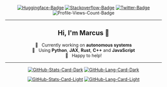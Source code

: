 <div align="center">
<p><a href="https://huggingface.co/Marcus2112"><img src="https://img.shields.io/badge/%F0%9F%A4%97-Marcus2112-grey" alt="Huggingface-Badge"></a> <a href="https://stackoverflow.com/users/11304860/mk2112"><img src="https://img.shields.io/badge/-MK2112-grey?logo=stackoverflow&amp;logoColor=white" alt="Stackoverflow-Badge"></a> <a href="https://twitter.com/marcus_or_so"><img src="https://img.shields.io/badge/-Marcus%5For_so-grey?logo=x" alt="Twitter-Badge"></a> <img src="https://komarev.com/ghpvc/?username=MK2112&amp;color=grey" alt="Profile-Views-Count-Badge"></p>
<hr>
  <h2>Hi, I'm Marcus 👋</h2>
  <p align="center">
    🔭 &nbsp; Currently working on <b>autonomous systems</b><br/>
    🌱 &nbsp; Using <b>Python</b>, <b>JAX</b>, <b>Rust</b>, <b>C++</b> and <b>JavaScript</b><br/>
    💬 &nbsp; Happy to help!
  </p>
<hr>
<p><a href="https://github.com/MK2112/MK2112#gh-dark-mode-only"><img src="https://github-readme-stats.vercel.app/api?username=MK2112&amp;show_icons=true&amp;hide_border=true&amp;card_width=600&amp;hide_title=true&amp;text_color=FFF&amp;icon_color=3B7EBF&amp;theme=transparent#gh-dark-mode-only" alt="GitHub-Stats-Card-Dark"></a> <a href="https://github.com/MK2112/MK2112#gh-dark-mode-only"><img src="https://github-readme-stats.vercel.app/api/top-langs/?username=MK2112&amp;layout=compact&amp;hide_border=true&amp;card_width=600&amp;hide_title=true&amp;text_color=FFF&amp;icon_color=3B7EBF&amp;hide=contribs,reviews,prs_merged,prs_merged_percentage&amp;theme=transparent#gh-dark-mode-only" alt="GitHub-Lang-Card-Dark"></a></p>
<p><a href="https://github.com/MK2112/MK2112#gh-light-mode-only"><img src="https://github-readme-stats.vercel.app/api?username=MK2112&amp;show_icons=true&amp;hide_border=true&amp;card_width=600&amp;hide_title=true&amp;text_color=474A4E&amp;icon_color=3B7EBF&amp;theme=transparent#gh-light-mode-only" alt="GitHub-Stats-Card-Light"></a> <a href="https://github.com/MK2112/MK2112#gh-light-mode-only"><img src="https://github-readme-stats.vercel.app/api/top-langs/?username=MK2112&amp;layout=compact&amp;hide_border=true&amp;card_width=600&amp;hide_title=true&amp;text_color=474A4E&amp;icon_color=3B7EBF&amp;hide=contribs,reviews,prs_merged,prs_merged_percentage&amp;theme=transparent#gh-light-mode-only" alt="GitHub-Lang-Card-Light"></a></p>
  </div>